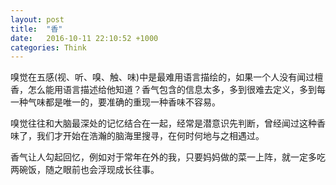 ```yaml
---
layout: post
title:  "香"
date:   2016-10-11 22:10:52 +1000
categories: Think
---
```


嗅觉在五感(视、听、嗅、触、味)中是最难用语言描绘的，如果一个人没有闻过檀香，怎么能用语言描述给他知道？香气包含的信息太多，多到很难去定义，多到每一种气味都是唯一的，要准确的重现一种香味不容易。

嗅觉往往和大脑最深处的记忆结合在一起，经常是潜意识先判断，曾经闻过这种香味了，我们才开始在浩瀚的脑海里搜寻，在何时何地与之相遇过。

香气让人勾起回忆，例如对于常年在外的我，只要妈妈做的菜一上阵，就一定多吃两碗饭，随之眼前也会浮现成长往事。